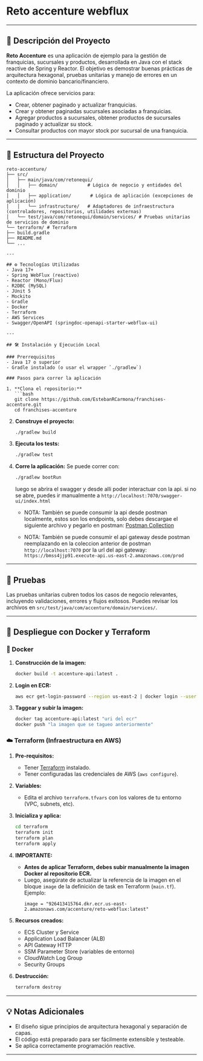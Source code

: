 # Reto accenture webflux
---

## 🚀 Descripción del Proyecto

**Reto Accenture** es una aplicación de ejemplo para la gestión de  franquicias, sucursales y productos, desarrollada en Java con el stack reactive de Spring y Reactor. El objetivo es demostrar buenas prácticas de arquitectura hexagonal, pruebas unitarias y manejo de errores en un contexto de dominio bancario/financiero.

La aplicación ofrece servicios para:
- Crear, obtener paginado y actualizar franquicias.
- Crear y obtener paginadas sucursales asociadas a franquicias.
- Agregar productos a sucursales, obtener productos de sucursales paginado y actualizar su stock.
- Consultar productos con mayor stock por sucursal de una franquicia.

---

## 📂 Estructura del Proyecto

```
reto-accenture/
├── src/
│   ├── main/java/com/retonequi/
│   │   ├── domain/           # Lógica de negocio y entidades del dominio
│   │   ├── application/       # Lógica de aplicación (excepciones de aplicación)
│   │   └── infrastructure/   # Adaptadores de infraestructura (controladores, repositorios, utilidades externas)
│   └── test/java/com/retonequi/domain/services/ # Pruebas unitarias de servicios de dominio
└── terraform/ # Terraform
├── build.gradle
├── README.md
└── ...

---

## ⚙️ Tecnologías Utilizadas
- Java 17+
- Spring WebFlux (reactivo)
- Reactor (Mono/Flux)
- R2DBC (MySQL)
- JUnit 5
- Mockito
- Gradle
- Docker
- Terraform
- AWS Services
- Swagger/OpenAPI (springdoc-openapi-starter-webflux-ui)

---

## 🛠️ Instalación y Ejecución Local

### Prerrequisitos
- Java 17 o superior
- Gradle instalado (o usar el wrapper `./gradlew`)

### Pasos para correr la aplicación

1. **Clona el repositorio:**
   ```bash
   git clone https://github.com/EstebanRCarmona/franchises-accenture.git
   cd franchises-accenture
   ```
2. **Construye el proyecto:**
   ```bash
   ./gradlew build
   ```
3. **Ejecuta los tests:**
   ```bash
   ./gradlew test
   ```
4. **Corre la aplicación:**
   Se puede correr con:
   ```bash
   ./gradlew bootRun
   ```
   luego se abrira el swagger y desde alli poder interactuar con la api.
   si no se abre, puedes ir manualmente a `http://localhost:7070/swagger-ui/index.html`
   - NOTA: También se puede consumir la api desde postman localmente, estos son los endpoints, solo debes descargae el siguiente archivo y pegarlo en postman:
   [Postman Collection](https://drive.google.com/file/d/12QkY1Pk_eaivGDFgklxd1bsDO69BpEYV/view?usp=sharing)
   
   - NOTA: También se puede consumir el api gateway desde postman reemplazando en la coleccion anterior de postman `http://localhost:7070` por la url del api gateway: `https://bmss4jjp91.execute-api.us-east-2.amazonaws.com/prod`

---

## 🧪 Pruebas
Las pruebas unitarias cubren todos los casos de negocio relevantes, incluyendo validaciones, errores y flujos exitosos. Puedes revisar los archivos en `src/test/java/com/accenture/domain/services/`.

---

## 🚢 Despliegue con Docker y Terraform

### 🐳 Docker

1. **Construcción de la imagen:**
   ```sh
   docker build -t accenture-api:latest .
   ```
2. **Login en ECR:**
   ```sh
   aws ecr get-login-password --region us-east-2 | docker login --username AWS --password-stdin "uri del repositorio en ecr"
   ```
3. **Taggear y subir la imagen:**
   ```sh
   docker tag accenture-api:latest "uri del ecr"
   docker push "la imagen que se tagueo anteriormente"
   ```

### ☁️ Terraform (Infraestructura en AWS)

1. **Pre-requisitos:**
   - Tener [Terraform](https://www.terraform.io/downloads.html) instalado.
   - Tener configuradas las credenciales de AWS (`aws configure`).
2. **Variables:**
   - Edita el archivo `terraform.tfvars` con los valores de tu entorno (VPC, subnets, etc).
3. **Inicializa y aplica:**
   ```sh
   cd terraform
   terraform init
   terraform plan
   terraform apply
   ```
4. **IMPORTANTE:**
   - **Antes de aplicar Terraform, debes subir manualmente la imagen Docker al repositorio ECR.**
   - Luego, asegúrate de actualizar la referencia de la imagen en el bloque `image` de la definición de task en Terraform (`main.tf`). Ejemplo:
     ```hcl
     image = "926413415764.dkr.ecr.us-east-2.amazonaws.com/accenture/reto-webflux:latest"
     ```

5. **Recursos creados:**
   - ECS Cluster y Service
   - Application Load Balancer (ALB)
   - API Gateway HTTP
   - SSM Parameter Store (variables de entorno)
   - CloudWatch Log Group
   - Security Groups

6. **Destrucción:**
   ```sh
   terraform destroy
   ```

---

## 💡 Notas Adicionales
- El diseño sigue principios de arquitectura hexagonal y separación de capas.
- El código está preparado para ser fácilmente extensible y testeable.
- Se aplica correctamente programación reactive.

---